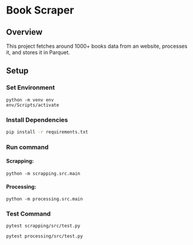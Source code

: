 
# Book Scraper

## Overview

This project fetches around 1000+ books data from an website, processes it, and stores it in Parquet.

## Setup

### Set Environment

```
python -m venv env
env/Scripts/activate
```

### Install Dependencies

```sh
pip install -r requirements.txt
```

### Run command

#### Scrapping:

```
python -m scrapping.src.main

```

#### Processing:

```
python -m processing.src.main
```

### Test Command

```
pytest scrapping/src/test.py
```

```
pytest processing/src/test.py
```
